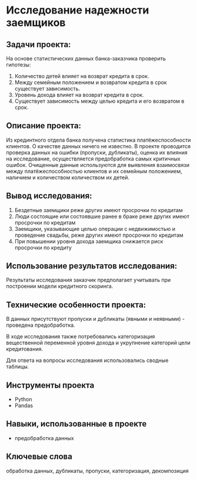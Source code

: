 # Исследование надежности заемщиков


## Задачи проекта:

На основе статистических данных банка-заказчика проверить гипотезы:
1. Количество детей влияет на возврат кредита в срок.
2. Между семейным положением и возвратом кредита в срок существует зависимость.
3. Уровень дохода влияет на возврат кредита в срок.
4. Существует зависимость между целью кредита и его возвратом в срок.


## Описание проекта:

Из крединтного отдела банка получена статистика платёжеспособности клиентов. О качестве данных ничего не известно. 
В проекте проводится проверка данных на ошибки (пропуски, дубликаты), оценка их влияния на исследование, осуществляется предобработка самых критичных ошибок. 
Очищенные данные используются для выявления взаимосвязи между платёжеспособностью клиентов и их семейным положением, наличием и количеством количеством их детей.


## Вывод исследования:

1. Бездетные заемщики реже других имеют просрочки по кредитам
2. Люди состоящие или состоявшие ранее в браке реже других имеют просрочки по кредитам
3. Заемщики, указывающие целью операции с недвижимостью и проведение свадьбы, реже других имеют просрочки по кредитам
4. При повышении уровня дохода заемщика снижается риск просрочки по кредиту

## Использование результатов исследования:

Результаты исследования заказчик предполагает учитывать при построении модели кредитного скоринга.


## Технические особенности проекта:

В данных присутствуют пропуски и дубликаты (явными и неявными) - проведена предобработка. 

В ходе исследования также потребовались категоризация вещественной переменной уровня дохода и укрупнение категорий цели кредитования.

Для ответа на вопросы исследования использовались сводные таблицы.


## Инструменты проекта

- Python
- Pandas


## Навыки, использованные в проекте

- предобработка данных


## Ключевые слова


обработка данных, дубликаты, пропуски, категоризация, декомпозиция
